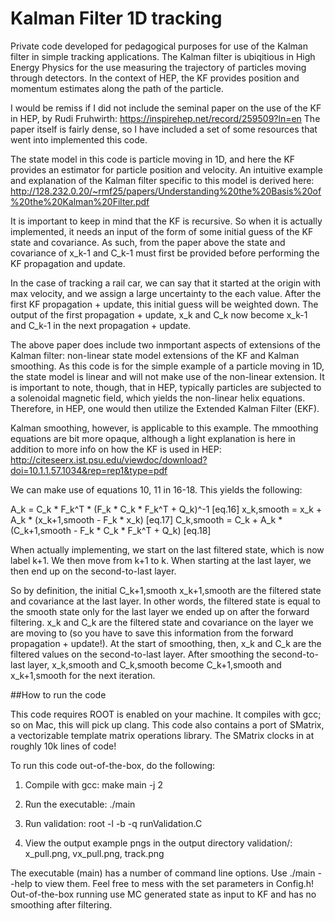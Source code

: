 # Kalman Filter 1D tracking
Private code developed for pedagogical purposes for use of the Kalman filter in simple tracking applications.  The Kalman filter is ubiqitious in High Energy Physics for the use measuring the trajectory of particles moving through detectors.  In the context of HEP, the KF provides position and momentum estimates along the path of the particle. 

I would be remiss if I did not include the seminal paper on the use of the KF in HEP, by Rudi Fruhwirth: https://inspirehep.net/record/259509?ln=en
The paper itself is fairly dense, so I have included a set of some resources that went into implemented this code.

The state model in this code is particle moving in 1D, and here the KF provides an estimator for particle position and velocity.
An intuitive example and explanation of the Kalman filter specific to this model is derived here: 
http://128.232.0.20/~rmf25/papers/Understanding%20the%20Basis%20of%20the%20Kalman%20Filter.pdf

It is important to keep in mind that the KF is recursive.  So when it is actually implemented, it needs an input of the form of some initial guess of the KF state and covariance.  As such, from the paper above the state and covariance of x_k-1 and C_k-1 must first be provided before performing the KF propagation and update.  

In the case of tracking a rail car, we can say that it started at the origin with max velocity, and we assign a large uncertainty to the each value.  After the first KF propagation + update, this initial guess will be weighted down.  The output of the first propagation + update, x_k and C_k now become x_k-1 and C_k-1 in the next propagation + update.  

The above paper does include two inmportant aspects of extensions of the Kalman filter: non-linear state model extensions of the KF and Kalman smoothing.  As this code is for the simple example of a particle moving in 1D, the state model is linear and will not make use of the non-linear extension.  It is important to note, though, that in HEP, typically particles are subjected to a solenoidal magnetic field, which yields the non-linear helix equations.  Therefore, in HEP, one would then utilize the Extended Kalman Filter (EKF).  

Kalman smoothing, however, is applicable to this example. The mmoothing equations are bit more opaque, although a light explanation is here in addition to more info on how the KF is used in HEP:
http://citeseerx.ist.psu.edu/viewdoc/download?doi=10.1.1.57.1034&rep=rep1&type=pdf

We can make use of equations 10, 11 in 16-18. This yields the following:

A_k = C_k * F_k^T * (F_k * C_k * F_k^T  + Q_k)^-1 [eq.16]
x_k,smooth = x_k + A_k * (x_k+1,smooth - F_k * x_k) [eq.17] 
C_k,smooth = C_k + A_k * (C_k+1,smooth - F_k * C_k * F_k^T + Q_k) [eq.18]

When actually implementing, we start on the last filtered state, which is now label k+1.  We then move from k+1 to k. When starting at the last layer, we then end up on the second-to-last layer.

So by definition, the initial C_k+1,smooth x_k+1,smooth are the filtered state and covariance at the last layer.  In other words, the filtered state is equal to the smooth state only for the last layer we ended up on after the forward filtering.  x_k and C_k are the filtered state and covariance on the layer we are moving to (so you have to save this information from the forward propagation + update!).  At the start of smoothing, then, x_k and C_k are the filtered values on the second-to-last layer.  After smoothing the second-to-last layer, x_k,smooth and C_k,smooth become C_k+1,smooth and x_k+1,smooth for the next iteration.


##How to run the code

This code requires ROOT is enabled on your machine.  It compiles with gcc; so on Mac, this will pick up clang.  This code also contains a port of SMatrix, a vectorizable template matrix operations library.  The SMatrix clocks in at roughly 10k lines of code! 

To run this code out-of-the-box, do the following:

1) Compile with gcc: make main -j 2

2) Run the executable: ./main

3) Run validation: root -l -b -q runValidation.C

4) View the output example pngs in the output directory validation/: x_pull.png, vx_pull.png, track.png

The executable (main) has a number of command line options.  Use ./main --help to view them.  Feel free to mess with the set parameters in Config.h!  Out-of-the-box running use MC generated state as input to KF and has no smoothing after filtering.
